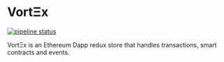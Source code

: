 # VortΞx

[![pipeline status](https://gitlab.com/mortimr/vortex/badges/master/pipeline.svg)](https://gitlab.com/mortimr/vortex/commits/master)

VortΞx is an Ethereum Dapp redux store that handles transactions, smart contracts and events.
